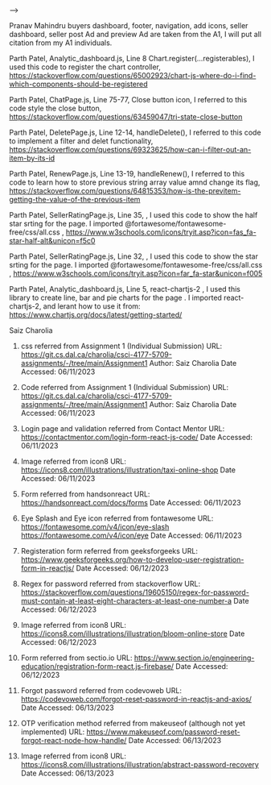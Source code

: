 <!-- put all citation here -->

<!--
    Your Name, File Name, Line Number + (piece of code), Small Description (why did you take that), Link of the website

### orderhistory.js

*Lines 86*

```
   <StyledButton variant="contained" onClick={handleClick}>Review</StyledButton>

The code above was created by adapting the code in [reactrouter](https://v5.reactrouter.com/web/api/location) as shown below: 

```
{
  key: 'ac3df4', // not with HashHistory!
  pathname: '/somewhere',
  search: '?some=search-string',
  hash: '#howdy',
  state: {
    [userDefined]: true
  }
}

```

- <How> The code in [reactrouter](https://v5.reactrouter.com/web/api/location) was implemented by Patrick Wooden
- <Why> [reactrouter](https://v5.reactrouter.com/web/api/location)'s Code was used because it allowed for me to pass the values of my states to the profile page
- <How> [reactouter](https://v5.reactrouter.com/web/api/location)'s Code was modified by not using the same state values, instead using my own and also only using the state part in the code above

*Repeat as needed*


### profile.js

*Lines 9-10*

```
    const location = useLocation();
  const id = location.state.id;

```

The code above was created by adapting the code in [Labs Madisoft](https://labs.madisoft.it/how-does-react-router-location-state-works/) as shown below: 

```
let location = useLocation();
 
location.state; 

```

- <How> The code in [Labs Madisoft](https://labs.madisoft.it/how-does-react-router-location-state-works/) was implemented by Patrick Wooden
- <Why> [Labs Madisoft](https://labs.madisoft.it/how-does-react-router-location-state-works/)'s Code was used because It allowed me to access the states I had sent over from the signup page
- <How> [Labs Madisoft](https://labs.madisoft.it/how-does-react-router-location-state-works/)'s Code was modified by adding location.state.whatevernameIsentover to display the info.

### orderhistory.js

*Lines 133-137*

```
  {orders.map((order) => (
          <Grid item xs={12} md={12}>
            <OrderHistoryCard key={order.id} product={order.product} status={order.status} address={order.address} photo={order.photoUrl} />
          </Grid>
        ))}
```

The code above was created by adapting the code in [geeksforgeeks](https://www.geeksforgeeks.org/how-to-fetch-data-from-apis-using-asynchronous-await-in-reactjs//) as shown below: 

```
(posts.map((item) =>
                        // Presently we only fetch 
                        // title from the API 
                        <h4>{item.title}</h4>)
                    )
```

- <How> The code in [geeksforgeeks](https://www.geeksforgeeks.org/how-to-fetch-data-from-apis-using-asynchronous-await-in-reactjs/) was implemented by Patrick Wooden
- <Why> [geeksforgeeks](https://www.geeksforgeeks.org/how-to-fetch-data-from-apis-using-asynchronous-await-in-reactjs/)'s Code was used because It allows us map through each order and create a card to display them in
- <How> [geeksforgeeks](https://www.geeksforgeeks.org/how-to-fetch-data-from-apis-using-asynchronous-await-in-reactjs/)'s Code was modified by adding a grid wrap around each item, changing the name of the array that was mapped out and used my own card component I created.

### trackorder.js

*Lines 123-128*

```
  {orders.map((order) => (
          <Grid item xs={12} md={12}>
            <OrderHistoryCard key={order.id} product={order.product} status={order.status} address={order.address} photo={order.photoUrl} />
          </Grid>
        ))}
```

The code above was created by adapting the code in [geeksforgeeks](https://www.geeksforgeeks.org/how-to-fetch-data-from-apis-using-asynchronous-await-in-reactjs//) as shown below: 

```
(posts.map((item) =>
                        // Presently we only fetch 
                        // title from the API 
                        <h4>{item.title}</h4>)
                    )
```

- <How> The code in [geeksforgeeks](https://www.geeksforgeeks.org/how-to-fetch-data-from-apis-using-asynchronous-await-in-reactjs/) was implemented by Patrick Wooden
- <Why> [geeksforgeeks](https://www.geeksforgeeks.org/how-to-fetch-data-from-apis-using-asynchronous-await-in-reactjs/)'s Code was used because It allows us map through each order and create a card to display them in
- <How> [geeksforgeeks](https://www.geeksforgeeks.org/how-to-fetch-data-from-apis-using-asynchronous-await-in-reactjs/)'s Code was modified by adding a grid wrap around each item, changing the name of the array that was mapped out and used my own card component I created.


### favourites.js

*Lines 40-48 and 76-78*

```
  const [anchorEl, setAnchorEl] = useState(null);

  const handleClick = (event) => {
    setAnchorEl(event.currentTarget);
  };

  const handleClose = () => {
    setAnchorEl(null);
  };

-------------------------
 <Menu anchorEl={anchorEl} open={Boolean(anchorEl)} onClose={handleClose}>
              <MenuItem onClick={handleClose}>Remove from Favorites</MenuItem>
            </Menu>

```

The code above was created by adapting the code in [mui](https://mui.com/material-ui/react-menu/) as shown below: 

```
(posts.map((item) =>
                        // Presently we only fetch 
                        // title from the API 
                        <h4>{item.title}</h4>)
                    )
```

- <How> The code in [mui](https://mui.com/material-ui/react-menu/) was implemented by Patrick Wooden
- <Why> [mui](https://mui.com/material-ui/react-menu/)'s Code was used because It allows us to hide more options for each ad on the favourite page, like removing an ad from the favourites list so the page looks cleaner overall.
- <How> [mui](https://mui.com/material-ui/react-menu/)'s Code was modified by only have one menu item and creating that individual one instead of creating a map and looping though multiple options like the website shows

### createreview.js

*Lines 83*

```
<Rating defaultValue={2} precision={0.5} onChange={handleRatingChange}/>


```

The code above was created by adapting the code in [mui](https://mui.com/material-ui/react-rating/) as shown below: 

```
<Rating name="half-rating" defaultValue={2.5} precision={0.5} />
```

- <How> The code in [mui](https://mui.com/material-ui/react-rating/) was implemented by Patrick Wooden
- <Why> [mui](https://mui.com/material-ui/react-rating/)'s Code was used because it allows us to allow users to enter a star rating with their product when creating a review
- <How> [mui](https://mui.com/material-ui/react-rating/)'s Code was modified by only adding a onchange handler so we are ablet to save the rating the user gives a product and store that in their review data and can be displayed on the sellers profile later.


### orders-nav.js

*Lines 47-76*

```
        <li className={currentLocation === "/order-history" ? "active_page_navigation" : ""} onClick={() => setActive('order-history')}>
            <NavLink to=""> Order History </NavLink>
          </li>

          <li className={currentLocation === "/track-orders" ? "active_page_navigation" : ""} onClick={() => setActive('track-orders')}>
            <NavLink to=""> Track Orders </NavLink>
          </li>
          <li className={currentLocation === "/" ? "active_page_navigation" : ""} onClick={() => setActive('favourites')}>
            <NavLink to=""> Favourites </NavLink>
          </li>
          <li className={currentLocation === "/" ? "active_page_navigation" : ""} onClick={() => setActive('payments')}>
            <NavLink to=""> Payments </NavLink>
          </li>
          <li className={currentLocation === "/rating-review" ? "active_page_navigation" : ""} onClick={() => setActive('rating-review')}>
            <NavLink to=""> Rating/Review </NavLink>
          </li>
          <li className={currentLocation === "/" ? "active_page_navigation" : ""} onClick={() => setActive('cart')}>
            <NavLink to=""> Cart </NavLink>
          </li>

        </ul>
      </div>
    </nav>
    <div>
    {active === 'order-history' && <OrderHistoryPage/>}
    {active === 'track-orders' && <TrackOrders/>}
    {active === 'favourites' && <Favourites/>}
    {active === 'payments' && <AccountPayments/>}
    {active === 'rating-review' && <RatingAndReviews/>}
    {active === 'cart' && <Cart/>}

```

The code above was created by adapting the code in [h3webdevtuts](https://www.youtube.com/watch?v=eGaaw1Py2aY&t=708s&ab_channel=h3webdevtuts) as shown below: 

```
<button onClick={() => setActive('FirstCard)}> One</button>


<div>
{active === "FirstCard" && <Card data={Data} cardIndex='0'/>}
```

- <How> The code in [h3webdevtuts](https://www.youtube.com/watch?v=eGaaw1Py2aY&t=708s&ab_channel=h3webdevtuts) was implemented by Patrick Wooden
- <Why> [h3webdevtuts](https://www.youtube.com/watch?v=eGaaw1Py2aY&t=708s&ab_channel=h3webdevtuts)'s Code was used because it allowed for all the order page components to be rendered and displayed on the orders page without being moved to another page.
- <How> [h3webdevtuts](https://www.youtube.com/watch?v=eGaaw1Py2aY&t=708s&ab_channel=h3webdevtuts)'s Code was modified by placing the onclick handler inside a navlink instead of a button. I also used different names for the states as well as returned pages that were created like orderhistory and did not pass any data into them. I also removed the cardIndex that they had used.
### createreview.js

*Lines 83*

```
<Rating defaultValue={2} precision={0.5} onChange={handleRatingChange}/>


```

The code above was created by adapting the code in [mui](https://mui.com/material-ui/react-rating/) as shown below: 

```
<Rating name="half-rating" defaultValue={2.5} precision={0.5} />
```

- <How> The code in [mui](https://mui.com/material-ui/react-rating/) was implemented by Patrick Wooden
- <Why> [mui](https://mui.com/material-ui/react-rating/)'s Code was used because it allows us to allow users to enter a star rating with their product when creating a review
- <How> [mui](https://mui.com/material-ui/react-rating/)'s Code was modified by only adding a onchange handler so we are ablet to save the rating the user gives a product and store that in their review data and can be displayed on the sellers profile later.

-->
-->

Pranav Mahindru
buyers dashboard, footer, navigation, add icons, seller dashboard, seller post Ad and preview Ad
are taken from the A1, I will put all citation from my A1 individuals.

Parth Patel, Analytic_dashboard.js, Line 8 Chart.register(...registerables), I used this code to register the chart controller, https://stackoverflow.com/questions/65002923/chart-js-where-do-i-find-which-components-should-be-registered

Parth Patel, ChatPage.js, Line 75-77, Close button icon, I referred to this code style the close button, https://stackoverflow.com/questions/63459047/tri-state-close-button

Parth Patel, DeletePage.js, Line 12-14, handleDelete(), I referred to this code to implement a filter and delet functionality, https://stackoverflow.com/questions/69323625/how-can-i-filter-out-an-item-by-its-id

Parth Patel, RenewPage.js, Line 13-19, handleRenew(), I referred to this code to learn how to store previous string array value amnd change its flag, https://stackoverflow.com/questions/64815353/how-is-the-previtem-getting-the-value-of-the-previous-item

Parth Patel, SellerRatingPage.js, Line 35,  <i className="fas fa-star-half-alt"></i>, I used this code to show the half star srting for the page. I imported @fortawesome/fontawesome-free/css/all.css , https://www.w3schools.com/icons/tryit.asp?icon=fas_fa-star-half-alt&unicon=f5c0

Parth Patel, SellerRatingPage.js, Line 32,   <i key={index} className="fas fa-star"></i>, I used this code to show the star srting for the page. I imported @fortawesome/fontawesome-free/css/all.css , https://www.w3schools.com/icons/tryit.asp?icon=far_fa-star&unicon=f005

Parth Patel, Analytic_dashboard.js, Line 5, react-chartjs-2 , I used this library to create line, bar and pie charts for the page . I imported react-chartjs-2, and lerant how to use it from: https://www.chartjs.org/docs/latest/getting-started/


Saiz Charolia
1. css referred from Assignment 1 (Individual Submission)
   URL: https://git.cs.dal.ca/charolia/csci-4177-5709-assignments/-/tree/main/Assignment1
   Author: Saiz Charolia
   Date Accessed: 06/11/2023 

2. Code referred from Assignment 1 (Individual Submission)
   URL: https://git.cs.dal.ca/charolia/csci-4177-5709-assignments/-/tree/main/Assignment1
   Author: Saiz Charolia
   Date Accessed: 06/11/2023 

3. Login page and validation referred from Contact Mentor
   URL: https://contactmentor.com/login-form-react-js-code/
   Date Accessed: 06/11/2023

4. Image referred from icon8
   URL: https://icons8.com/illustrations/illustration/taxi-online-shop
   Date Accessed: 06/11/2023 

5. Form referred from handsonreact
   URL: https://handsonreact.com/docs/forms
   Date Accessed: 06/11/2023

6. Eye Splash and Eye icon referred from fontawesome
   URL: https://fontawesome.com/v4/icon/eye-slash 
        https://fontawesome.com/v4/icon/eye
   Date Accessed: 06/11/2023

7. Registeration form referred from geeksforgeeks
   URL: https://www.geeksforgeeks.org/how-to-develop-user-registration-form-in-reactjs/
   Date Accessed: 06/12/2023

8. Regex for password referred from stackoverflow
   URL: https://stackoverflow.com/questions/19605150/regex-for-password-must-contain-at-least-eight-characters-at-least-one-number-a
   Date Accessed: 06/12/2023

9. Image referred from icon8
   URL: https://icons8.com/illustrations/illustration/bloom-online-store
   Date Accessed: 06/12/2023

10. Form referred from sectio.io
    URL: https://www.section.io/engineering-education/registration-form-react.js-firebase/
    Date Accessed: 06/12/2023

11. Forgot password referred from codevoweb
    URL: https://codevoweb.com/forgot-reset-password-in-reactjs-and-axios/
    Date Accessed: 06/13/2023

12. OTP verification method referred from makeuseof (although not yet implemented)
    URL: https://www.makeuseof.com/password-reset-forgot-react-node-how-handle/
    Date Accessed: 06/13/2023

13. Image referred from icon8
    URL: https://icons8.com/illustrations/illustration/abstract-password-recovery
    Date Accessed: 06/13/2023